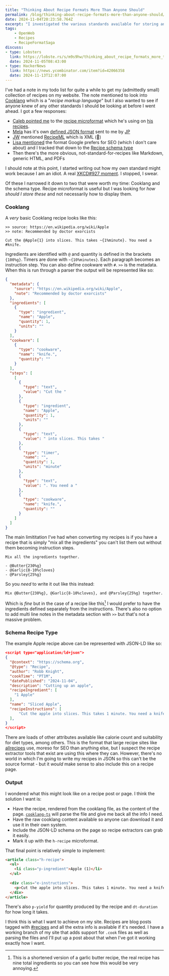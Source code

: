 ```yaml
---
title: "Thinking About Recipe Formats More Than Anyone Should"
permalink: /blog/thinking-about-recipe-formats-more-than-anyone-should/index.html
date: 2024-11-04T20:23:58.764Z
excerpt: "I investigated the various standards available for storing and presenting recipes on the web"
tags:
    - OpenWeb
    - Recipes
    - RecipeFormatSaga
discuss:
- type: Lobsters
  link: https://lobste.rs/s/m9s9hw/thinking_about_recipe_formats_more_than
  date: 2024-11-05T08:43:00
- type: HackerNews
  link: https://news.ycombinator.com/item?id=42066358
  date: 2024-11-13T12:07:00
---
```


I've had a note in my todo list for quite a while to get my (admittedly small) collection of recipes on my website. The note mentioned to look into [Cooklang](https://cooklang.org) which is a "_recipe markup language_" but I also wanted to see if anyone knew of any other standards I should be looking at before I went ahead. I got a few responses:

- [Caleb pointed me](https://pub.calebhearth.com/@caleb/113419235283396365) to the [recipe microformat](https://pub.calebhearth.com/@caleb/113419235283396365) which he's using on [his recipes](https://calebhearth.com/spiced-mead-cake).
- [Mela](https://mela.recipes) has it's own [defined JSON format](https://mela.recipes/fileformat/index.html) sent to me by [JP](https://hachyderm.io/@byjp/113421305181124540)
- [JW](https://social.stlouist.com/@jw/113419385141696407) mentioned [RecipeML](https://en.wikipedia.org/wiki/RecipeML) which is XML (🤮)
- [Lisa mentioned](https://writing.exchange/@medievalist/113419695154729301) the format Google prefers for SEO (which I don't care about) and I tracked that down to the [Recipe schema type](https://schema.org/Recipe)
- Then there's the more obvious, not-standard-for-recipes like Markdown, generic HTML, and PDFs

I should note at this point, I started writing out how my _own_ standard might work because I am an idiot. A real [XKCD#927 moment](https://xkcd.com/927/). I stopped, I swear.

Of these I narrowed it down to two that were worth my time: Cooklang and the schema type. Recipe microformat is useful but I was looking for _how should I store these_ and not necessarily how to display them.

### Cooklang

A _very_ basic Cooklang recipe looks like this:

```cooklang
>> source: https://en.wikipedia.org/wiki/Apple
>> note: Recommended by doctor exorcists

Cut the @Apple{1} into slices. This takes ~{1%minute}. You need a #knife.
```

Ingredients are identified with `@` and quantity is defined in the brackets `{100%g}`. Timers are done with `~{10%minutes}`. Each paragraph becomes an instruction step. You can also define cookware with `#`. `>>` is the metadata. When this is run through a parser the output will be represented like so:

```json
{
  "metadata": {
    "source": "https://en.wikipedia.org/wiki/Apple",
    "note": "Recommended by doctor exorcists"
  },
  "ingredients": [
    {
      "type": "ingredient",
      "name": "Apple",
      "quantity": 1,
      "units": ""
    }
  ],
  "cookware": [
    {
      "type": "cookware",
      "name": "knife.",
      "quantity": ""
    }
  ],
  "steps": [
    [
      {
        "type": "text",
        "value": "Cut the "
      },
      {
        "type": "ingredient",
        "name": "Apple",
        "quantity": 1,
        "units": ""
      },
      {
        "type": "text",
        "value": " into slices. This takes "
      },
      {
        "type": "timer",
        "name": "",
        "quantity": 1,
        "units": "minute"
      },
      {
        "type": "text",
        "value": ". You need a "
      },
      {
        "type": "cookware",
        "name": "knife.",
        "quantity": ""
      }
    ]
  ]
}
```

The main limititation I've had when converting my recipes is if you have a recipe that is simply "mix all the ingredients" you can't list them out without them becoming instruction steps.

```cooklang
Mix all the ingredients together.

- @Butter{230%g}
- @Garlic{8-10%cloves}
- @Parsley{25%g}
```

So you _need_ to write it out like this instead:

```cooklang
Mix @Butter{230%g}, @Garlic{8-10%cloves}, and @Parsley{25%g} together.
```

Which is _fine_ but in the case of a recipe like this[^1] I would prefer to have the ingredients defined separately from the instructions. There's also no option to add multi line notes in the metadata section with `>>` but that's not a massive problem.

### Schema Recipe Type

The example Apple recipe above can be represented with JSON-LD like so:

```json
<script type="application/ld+json">
{
  "@context": "https://schema.org",
  "@type": "Recipe",
  "author": "Robb Knight",
  "cookTime": "PT1M",
  "datePublished": "2024-11-04",
  "description": "Cutting up an apple",
  "recipeIngredient": [
    "1 Apple"
  ],
  "name": "Sliced Apple",
  "recipeInstructions": [
	  "Cut the apple into slices. This takes 1 minute. You need a knife."
  ],
}
</script>
```

There are loads of other attributes available like calorie count and suitability for diet types, among others. This is the format that large recipe sites like [allrecipes](https://www.allrecipes.com) use, moreso for SEO than anything else, but I suspect the recipe extractor tools that exist are using this where they can. However, there's no world in which I'm going to write my recipes in JSON so this can't be the source format - but it _would_ make sense to also include this on a recipe page.

### Output

I wondered what this might look like on a recipe post or page. I think the solution I want is:

- Have the recipe, rendered from the cooklang file, as the content of the page. [`cooklang-ts`](https://cooklang.github.io/cooklang-ts/) will parse the file and give me back all the info I need.
- Have the raw cooklang content available so anyone can download it and use it in their own system.
- Include the JSON-LD schema on the page so recipe extractors can grab it easily.
- Mark it up with the `h-recipe` microformat.

That final point is relatively simple to implement:

```html
<article class="h-recipe">  
  <ul>
    <li class="p-ingredient">Apple (1)</li>
  </ul>
  
  <div class="e-instructions">
    <p>Cut the apple into slices. This takes 1 minute. You need a knife.</p>
  </div>
</article>
```

There's also `p-yield` for quantity produced by the recipe and `dt-duration` for how long it takes.

I think this is what I want to achieve on my site. Recipes are blog posts tagged with [#recipes](https://rknight.me/blog/tags/recipes/) and all the extra info is available if it's needed. I have a working branch of my site that adds support for `.cook` files as well as parsing the files and I'll put up a post about that when I've got it working exactly how I want.

[^1]: This is a shortened version of a garlic butter recipe, the real recipe has nine total ingredients so you can see how this would be very annoying.